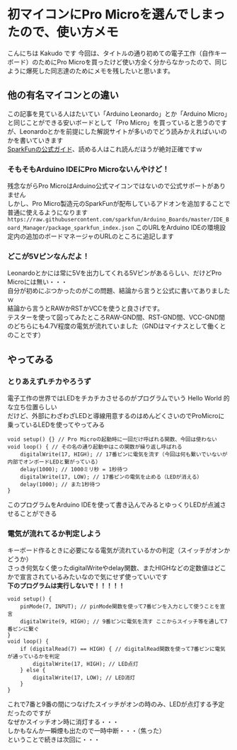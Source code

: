 # 初マイコンにPro Microを選んでしまったので、使い方メモ
こんにちは Kakudo です
今回は、タイトルの通り初めての電子工作（自作キーボード）のためにPro Microを買ったけど使い方全く分からなかったので、同じように爆死した同志達のためにメモを残したいと思います。  
## 他の有名マイコンとの違い
この記事を見ている人はたいてい「Arduino Leonardo」とか「Arduino Micro」と同じことができる安いボードとして「Pro Micro」を買っていると思うのですが、Leonardoとかを前提にした解説サイトが多いのでどう読みかえればいいのかを書いていきます  
[SparkFunの公式ガイド](https://learn.sparkfun.com/tutorials/pro-micro--fio-v3-hookup-guide/hardware-overview-pro-micro)、読める人はこれ読んだほうが絶対正確ですｗ  
### そもそもArduino IDEにPro Microないんやけど！
残念ながらPro MicroはArduino公式マイコンではないので公式サポートがありません  
しかし、Pro Micro製造元のSparkFunが配布しているアドオンを追加することで普通に使えるようになります  
`https://raw.githubusercontent.com/sparkfun/Arduino_Boards/master/IDE_Board_Manager/package_sparkfun_index.json`
このURLをArduino IDEの環境設定内の追加のボードマネージャのURLのところに追記します  
### どこが5Vピンなんだよ！
Leonardoとかには常に5Vを出力してくれる5Vピンがあるらしい、だけどPro Microには無い・・・  
自分が初めにぶつかったのがこの問題、結論から言うと公式に書いてありましたｗ  
結論から言うとRAWかRSTかVCCを使うと良さげです。  
テスターを使って図ってみたところRAW-GND間、RST-GND間、VCC-GND間のどちらにも4.7V程度の電気が流れていました（GNDはマイナスとして働くとのことです）  
## やってみる
### とりあえずLチカやろうず
電子工作の世界ではLEDをチカチカさせるのがプログラムでいう Hello World 的な立ち位置らしい  
だけど、外部にわざわざLEDと導線用意するのはめんどくさいのでProMicroに乗っているLEDを使ってやってみる  

<pre><code>void setup() {} // Pro Microの起動時に一回だけ呼ばれる関数、今回は使わない  
void loop() { // その名の通り起動中はこの関数が繰り返し呼ばれる
	digitalWrite(17, HIGH); // 17番ピンに電気を流す（今回は何も繋いでいないが内部でオンボードLEDと繋がっている）
	delay(1000); // 1000ミリ秒 = 1秒待つ
	digitalWrite(17, LOW); // 17番ピンの電気を止める（LEDが消える）
	delay(1000); // また1秒待つ
}</code></pre>

このプログラムをArduino IDEを使って書き込んでみるとゆっくりLEDが点滅させることができる  
### 電気が流れてるか判定しよう
キーボード作るときに必要になる電気が流れているかの判定（スイッチがオンかどうか）  
さっき何気なく使ったdigitalWriteやdelay関数、またHIGHなどの定数値はどこかで宣言されているみたいなので気にせず使っていいです  
**下のプログラムは実行しないで！！！！！**

<pre><code>void setup() {
	pinMode(7, INPUT); // pinMode関数を使って7番ピンを入力として使うことを宣言
	digitalWrite(9, HIGH); // 9番ピンに電気を流す ここからスイッチ等を通して7番ピンに繋ぐ
}  
void loop() {
	if (digitalRead(7) == HIGH) { // digitalRead関数を使って7番ピンに電気が通っているかを判定
		digitalWrite(17, HIGH); // LED点灯
	} else {
		digitalWrite(17, LOW); // LED消灯
	}
}</code></pre>

これで7番と9番の間につなげたスイッチがオンの時のみ、LEDが点灯する予定だったのですが  
なぜかスイッチオン時に消灯する・・・  
しかもなんか一瞬煙も出たので一時中断・・・（焦った）  
ということで続きは次回に・・・  
